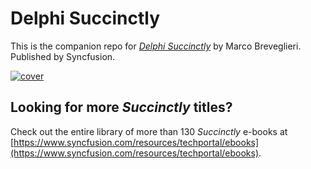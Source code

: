 # Delphi Succinctly
This is the companion repo for [*Delphi Succinctly*](https://www.syncfusion.com/resources/techportal/details/ebooks/delphi) by Marco Breveglieri. Published by Syncfusion.

[![cover](https://github.com/SyncfusionSuccinctlyE-Books/Delphi-Succinctly/blob/master/cover.png)](https://www.syncfusion.com/resources/techportal/details/ebooks/delphi)

## Looking for more _Succinctly_ titles?

Check out the entire library of more than 130 _Succinctly_ e-books at [https://www.syncfusion.com/resources/techportal/ebooks](https://www.syncfusion.com/resources/techportal/ebooks).